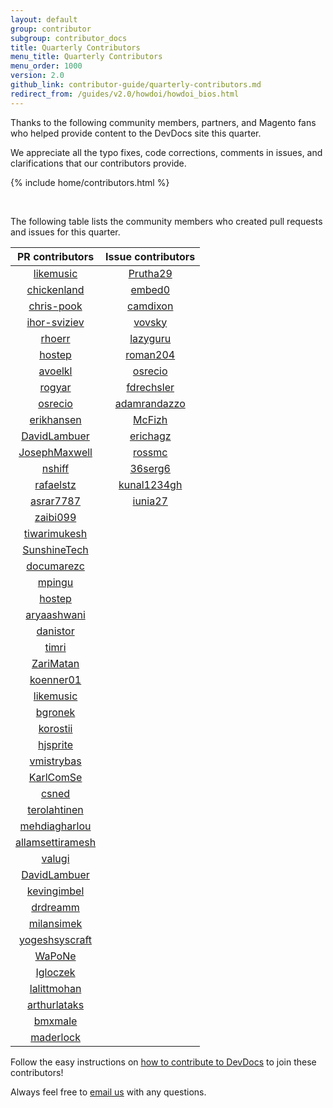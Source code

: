```yaml
---
layout: default
group: contributor
subgroup: contributor_docs
title: Quarterly Contributors
menu_title: Quarterly Contributors
menu_order: 1000
version: 2.0
github_link: contributor-guide/quarterly-contributors.md
redirect_from: /guides/v2.0/howdoi/howdoi_bios.html
---
```


Thanks to the following community members, partners, and Magento fans who helped provide content to the DevDocs site this quarter.

We appreciate all the typo fixes, code corrections, comments in issues, and clarifications that our contributors provide.

{% include home/contributors.html %}

<br/>

The following table lists the community members who created pull requests and issues for this quarter.

PR contributors|Issue contributors
:-----:|:-----:
[likemusic](https://github.com/likemusic)|[Prutha29](https://github.com/Prutha29)
[chickenland](https://github.com/chickenland)|[embed0](https://github.com/embed0)
[chris-pook](https://github.com/chris-pook)|[camdixon](https://github.com/camdixon)
[ihor-sviziev](https://github.com/ihor-sviziev)|[vovsky](https://github.com/vovsky)
[rhoerr](https://github.com/rhoerr)|[lazyguru](https://github.com/lazyguru)
[hostep](https://github.com/hostep)|[roman204](https://github.com/roman204)
[avoelkl](https://github.com/avoelkl)|[osrecio](https://github.com/osrecio)
[rogyar](https://github.com/rogyar)|[fdrechsler](https://github.com/fdrechsler)
[osrecio](https://github.com/osrecio)|[adamrandazzo](https://github.com/adamrandazzo)
[erikhansen](https://github.com/erikhansen)|[McFizh](https://github.com/McFizh)
[DavidLambuer](https://github.com/DavidLambauer)|[erichagz](https://github.com/erichagz)
[JosephMaxwell](https://github.com/JosephMaxwell)|[rossmc](https://github.com/rossmc)
[nshiff](https://github.com/nshiff)|[36serg6](https://github.com/36serg6)
[rafaelstz](https://github.com/rafaelstz)|[kunal1234gh](https://github.com/kunal1234gh)
[asrar7787](https://github.com/asrar7787)|[iunia27](https://github.com/iunia27)
 |[zaibi099](https://github.com/zaibi099)
 |[tiwarimukesh](https://github.com/tiwarimukesh)
 |[SunshineTech](https://github.com/SunshineTech)
 |[documarezc](https://github.com/documarezc)
 |[mpingu](https://github.com/mpingu)
 |[hostep](https://github.com/hostep)
 |[aryaashwani](https://github.com/aryaashwani)
 |[danistor](https://github.com/danistor)
 |[timri](https://github.com/timri)
 |[ZariMatan](https://github.com/ZariMatan)
 |[koenner01](https://github.com/koenner01)
 |[likemusic](https://github.com/likemusic)
 |[bgronek](https://github.com/bgronek)
 |[korostii](https://github.com/korostii)
 |[hjsprite](https://github.com/hjsprite)
 |[vmistrybas](https://github.com/vmistrybas)
 |[KarlComSe](https://github.com/KarlComSe)
 |[csned](https://github.com/csned)
 |[terolahtinen](https://github.com/terolahtinen)
 |[mehdiagharlou](https://github.com/mehdiagharlou)
 |[allamsettiramesh](https://github.com/allamsettiramesh)
 |[valugi](https://github.com/valugi)
 |[DavidLambuer](https://github.com/DavidLambuer)
 |[kevingimbel](https://github.com/kevingimbel)
 |[drdreamm](https://github.com/drdreamm)
 |[milansimek](https://github.com/milansimek)
 |[yogeshsyscraft](https://github.com/yogeshsyscraft)
 |[WaPoNe](https://github.com/WaPoNe)
 |[Igloczek](https://github.com/Igloczek)
 |[lalittmohan](https://github.com/lalittmohan)
 |[arthurlataks](https://github.com/arthurlataks)
 |[bmxmale](https://github.com/bmxmale)
 |[maderlock](https://github.com/maderlock)

Follow the easy instructions on [how to contribute to DevDocs][0] to join these contributors!

Always feel free to [email us][1] with any questions.


[0]: {{page.baseurl}}contributor-guide/contributing_docs.html
[1]: mailto:DL-Magento-Doc-Feedback@magento.com
